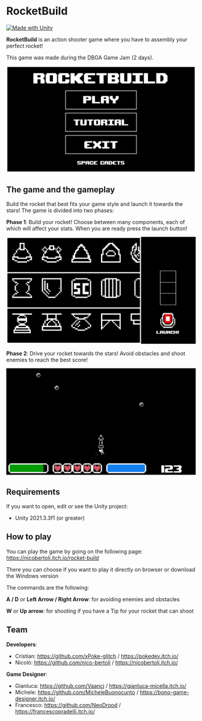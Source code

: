 # RocketBuild
[![Made with Unity](https://img.shields.io/badge/Made%20with-Unity-57b9d3.svg?style=flat&logo=unity)](https://www.unity.com)

**RocketBuild** is an action shooter game where you have to assembly your perfect rocket!

This game was made during the DBGA Game Jam (2 days).

<img src="https://github.com/DBGA-Game-Jam-Team/Game-DBGA-Jam/blob/main/Screenshots/rocket_menu.png" width="750">

## The game and the gameplay

Build the rocket that best fits your game style and launch it towards the stars! The game is divided into two phases:

**Phase 1**: Build your rocket! Choose between many components, each of which will affect your stats. When you are ready press the launch button!

<img src="https://github.com/DBGA-Game-Jam-Team/Game-DBGA-Jam/blob/main/Screenshots/rocket_gameplay_assembly.gif" width="750">

**Phase 2**: Drive your rocket towards the stars! Avoid obstacles and shoot enemies to reach the best score!

<img src="https://github.com/DBGA-Game-Jam-Team/Game-DBGA-Jam/blob/main/Screenshots/rocket_gameplay_space.gif" width="750">

## Requirements

If you want to open, edit or see the Unity project:
* Unity 2021.3.3f1 (or greater)

## How to play

You can play the game by going on the following page: https://nicobertoli.itch.io/rocket-build

There you can choose if you want to play it directly on browser or download the Windows version

The commands are the following:

**A / D** or **Left Arrow / Right Arrow**: for avoiding enemies and obstacles

**W** or **Up arrow**: for shooting if you have a Tip for your rocket that can shoot

## Team

**Developers**:

* Cristian: https://github.com/xPoke-glitch / https://pokedev.itch.io/
* Nicolò: https://github.com/nico-bertoli / https://nicobertoli.itch.io/

**Game Designer**:

* Gianluca: https://github.com/Vaancj / https://gianluca-micella.itch.io/
* Michele: https://github.com/MicheleBuonocunto / https://bono-game-designer.itch.io/
* Francesco: https://github.com/NeoDrood / https://francescopradelli.itch.io/


